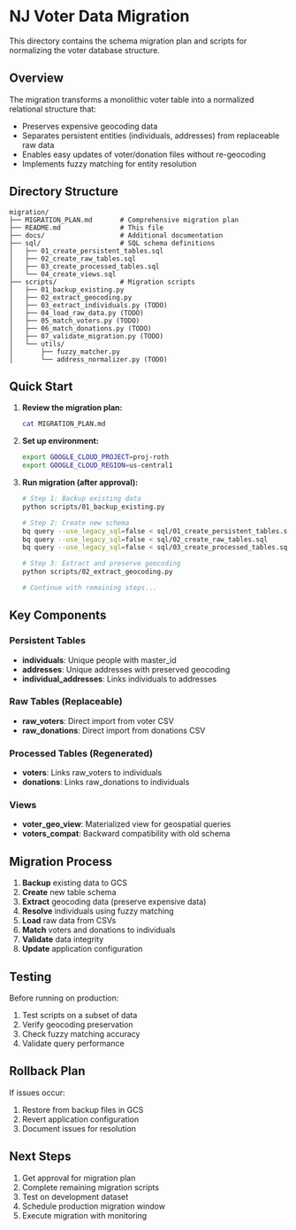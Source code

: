 # NJ Voter Data Migration

This directory contains the schema migration plan and scripts for normalizing the voter database structure.

## Overview

The migration transforms a monolithic voter table into a normalized relational structure that:
- Preserves expensive geocoding data
- Separates persistent entities (individuals, addresses) from replaceable raw data
- Enables easy updates of voter/donation files without re-geocoding
- Implements fuzzy matching for entity resolution

## Directory Structure

```
migration/
├── MIGRATION_PLAN.md       # Comprehensive migration plan
├── README.md               # This file
├── docs/                   # Additional documentation
├── sql/                    # SQL schema definitions
│   ├── 01_create_persistent_tables.sql
│   ├── 02_create_raw_tables.sql
│   ├── 03_create_processed_tables.sql
│   └── 04_create_views.sql
├── scripts/                # Migration scripts
│   ├── 01_backup_existing.py
│   ├── 02_extract_geocoding.py
│   ├── 03_extract_individuals.py (TODO)
│   ├── 04_load_raw_data.py (TODO)
│   ├── 05_match_voters.py (TODO)
│   ├── 06_match_donations.py (TODO)
│   ├── 07_validate_migration.py (TODO)
│   └── utils/
│       ├── fuzzy_matcher.py
│       └── address_normalizer.py (TODO)
```

## Quick Start

1. **Review the migration plan:**
   ```bash
   cat MIGRATION_PLAN.md
   ```

2. **Set up environment:**
   ```bash
   export GOOGLE_CLOUD_PROJECT=proj-roth
   export GOOGLE_CLOUD_REGION=us-central1
   ```

3. **Run migration (after approval):**
   ```bash
   # Step 1: Backup existing data
   python scripts/01_backup_existing.py
   
   # Step 2: Create new schema
   bq query --use_legacy_sql=false < sql/01_create_persistent_tables.sql
   bq query --use_legacy_sql=false < sql/02_create_raw_tables.sql
   bq query --use_legacy_sql=false < sql/03_create_processed_tables.sql
   
   # Step 3: Extract and preserve geocoding
   python scripts/02_extract_geocoding.py
   
   # Continue with remaining steps...
   ```

## Key Components

### Persistent Tables
- **individuals**: Unique people with master_id
- **addresses**: Unique addresses with preserved geocoding
- **individual_addresses**: Links individuals to addresses

### Raw Tables (Replaceable)
- **raw_voters**: Direct import from voter CSV
- **raw_donations**: Direct import from donations CSV

### Processed Tables (Regenerated)
- **voters**: Links raw_voters to individuals
- **donations**: Links raw_donations to individuals

### Views
- **voter_geo_view**: Materialized view for geospatial queries
- **voters_compat**: Backward compatibility with old schema

## Migration Process

1. **Backup** existing data to GCS
2. **Create** new table schema
3. **Extract** geocoding data (preserve expensive data)
4. **Resolve** individuals using fuzzy matching
5. **Load** raw data from CSVs
6. **Match** voters and donations to individuals
7. **Validate** data integrity
8. **Update** application configuration

## Testing

Before running on production:
1. Test scripts on a subset of data
2. Verify geocoding preservation
3. Check fuzzy matching accuracy
4. Validate query performance

## Rollback Plan

If issues occur:
1. Restore from backup files in GCS
2. Revert application configuration
3. Document issues for resolution

## Next Steps

1. Get approval for migration plan
2. Complete remaining migration scripts
3. Test on development dataset
4. Schedule production migration window
5. Execute migration with monitoring